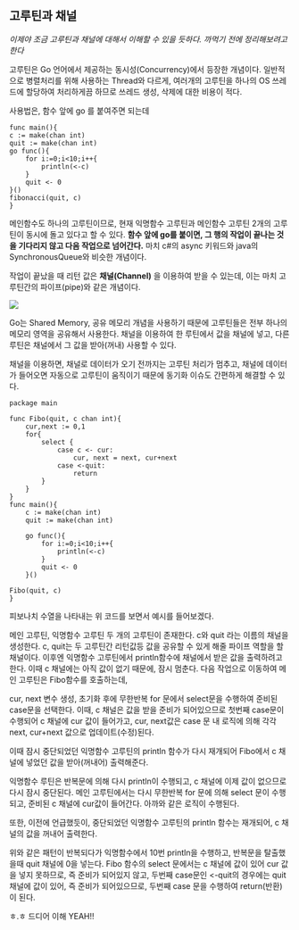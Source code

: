 ## 고루틴과 채널
_이제야 조금 고루틴과 채널에 대해서 이해할 수 있을 듯하다. 까먹기 전에 정리해보려고 한다_


고루틴은 Go 언어에서 제공하는 동시성(Concurrency)에서 등장한 개념이다. 일반적으로 병렬처리를 위해 사용하는 Thread와 다르게, 여러개의 고루틴을 하나의 OS 쓰레드에 할당하여 처리하게끔 하므로 쓰레드 생성, 삭제에 대한 비용이 적다.
 
사용법은, 함수 앞에 go 를 붙여주면 되는데

>   
    func main(){
 	c := make(chan int)
 	quit := make(chan int)
 	go func(){
 		for i:=0;i<10;i++{
 			println(<-c)
 		}
 		quit <- 0
 	}()
 	fibonacci(quit, c)
    }

메인함수도 하나의 고루틴이므로, 현재 익명함수 고루틴과 메인함수 고루틴 2개의 고루틴이 동시에 돌고 있다고 할 수 있다.
**함수 앞에 go를 붙이면, 그 행의 작업이 끝나는 것을 기다리지 않고 다음 작업으로 넘어간다.** 마치 c#의 async 키워드와 java의 SynchronousQueue와 비슷한 개념이다.

작업이 끝났을 때 리턴 값은 **채널(Channel)** 을 이용하여 받을 수 있는데, 이는 마치 고루틴간의 파이프(pipe)와 같은 개념이다.

![](https://cdn-images-1.medium.com/max/1200/1*GWYUFH14uOVLNHY-L1tv2w.jpeg)

Go는 Shared Memory, 공유 메모리 개념을 사용하기 때문에 고루틴들은 전부 하나의 메모리 영역을 공유해서 사용한다. 채널을 이용하여 한 루틴에서 값을 채널에 넣고, 다른 루틴은 채널에서 그 값을 받아(꺼내) 사용할 수 있다.

채널을 이용하면, 채널로 데이터가 오기 전까지는 고루틴 처리가 멈추고, 채널에 데이터가 들어오면 자동으로 고루틴이 움직이기 때문에 동기화 이슈도 간편하게 해결할 수 있다.

>

    package main
    
    func Fibo(quit, c chan int){
        cur,next := 0,1
        for{
            select {
                case c <- cur:
                    cur, next = next, cur+next
                case <-quit:
                    return
            }
        }
    }
    func main(){
        c := make(chan int)
        quit := make(chan int)
    
        go func(){
            for i:=0;i<10;i++{
                println(<-c)
            }
		    quit <- 0
	    }()

	Fibo(quit, c)
    }

피보나치 수열을 나타내는 위 코드를 보면서 예시를 들어보겠다.

메인 고루틴, 익명함수 고루틴 두 개의 고루틴이 존재한다. c와 quit 라는 이름의 채널을 생성한다. c, quit는 두 고루틴간 리턴값등 값을 공유할 수 있게 해줄 파이프 역할을 할 채널이다.
이후엔 익명함수 고루틴에서 println함수에 채널에서 받은 값을 출력하려고 한다. 이때 c 채널에는 아직 값이 없기 때문에, 잠시 멈춘다. 다음 작업으로 이동하여 메인 고루틴은 Fibo함수를 호출하는데,

cur, next 변수 생성, 초기화 후에 무한반복 for 문에서 select문을 수행하여 준비된 case문을 선택한다.
이때, c 채널은 값을 받을 준비가 되어있으므로 첫번째 case문이 수행되어 c 채널에 cur 값이 들어가고, cur, next값은 case 문 내 로직에 의해 각각 next, cur+next 값으로 업데이트(수정)된다.
 
이때 잠시 중단되었던 익명함수 고루틴의 println 함수가 다시 재개되어 Fibo에서 c 채널에 넣었던 값을 받아(꺼내어) 출력해준다.

익명함수 루틴은 반복문에 의해 다시 println이 수행되고, c 채널에 이제 값이 없으므로 다시 잠시 중단된다. 메인 고루틴에서는 다시 무한반복 for 문에 의해 select 문이 수행되고, 준비된 c 채널에 cur값이 들어간다. 아까와 같은 로직이 수행된다.

또한, 이전에 언급했듯이, 중단되었던 익명함수 고루틴의 println 함수는 재개되어, c 채널의 값을 꺼내어 출력한다.

위와 같은 패턴이 반복되다가 익명함수에서 10번 println을 수행하고, 반복문을 탈출했을때 quit 채널에 0을 넣는다. Fibo 함수의 select 문에서는 c 채널에 값이 있어 cur 값을 넣지 못하므로, 즉 준비가 되어있지 않고, 두번째 case문인 <-quit의 경우에는 quit 채널에 값이 있어, 즉 준비가 되어있으므로, 두번째 case 문을 수행하여 return(반환) 이 된다.


<p color = "blue">ㅎ.ㅎ 드디어 이해 YEAH!!</p>   